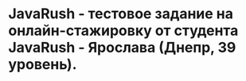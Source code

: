 # JavaRush - тестовое задание на онлайн-стажировку от студента JavaRush - Ярослава (Днепр, 39 уровень). 
